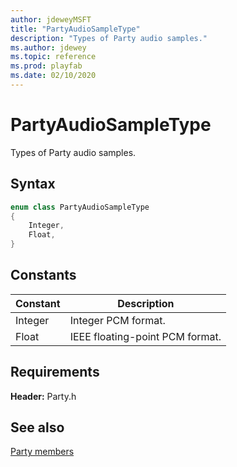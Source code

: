```yaml
---
author: jdeweyMSFT
title: "PartyAudioSampleType"
description: "Types of Party audio samples."
ms.author: jdewey
ms.topic: reference
ms.prod: playfab
ms.date: 02/10/2020
---
```


# PartyAudioSampleType  

Types of Party audio samples.    

## Syntax  
  
```cpp
enum class PartyAudioSampleType    
{  
    Integer,  
    Float,  
}  
```  
  
## Constants  
  
| Constant | Description |
| --- | --- |
| Integer | Integer PCM format. |  
| Float | IEEE floating-point PCM format. |  
  
  
## Requirements  
  
**Header:** Party.h
  
## See also  
[Party members](../party_members.md)  

  
  
